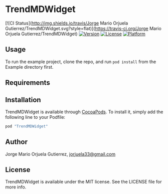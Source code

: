 # TrendMDWidget

[![CI Status](http://img.shields.io/travis/Jorge Mario Orjuela Gutierrez/TrendMDWidget.svg?style=flat)](https://travis-ci.org/Jorge Mario Orjuela Gutierrez/TrendMDWidget)
[![Version](https://img.shields.io/cocoapods/v/TrendMDWidget.svg?style=flat)](http://cocoapods.org/pods/TrendMDWidget)
[![License](https://img.shields.io/cocoapods/l/TrendMDWidget.svg?style=flat)](http://cocoapods.org/pods/TrendMDWidget)
[![Platform](https://img.shields.io/cocoapods/p/TrendMDWidget.svg?style=flat)](http://cocoapods.org/pods/TrendMDWidget)

## Usage

To run the example project, clone the repo, and run `pod install` from the Example directory first.

## Requirements

## Installation

TrendMDWidget is available through [CocoaPods](http://cocoapods.org). To install
it, simply add the following line to your Podfile:

```ruby
pod "TrendMDWidget"
```

## Author

Jorge Mario Orjuela Gutierrez, jorjuela33@gmail.com

## License

TrendMDWidget is available under the MIT license. See the LICENSE file for more info.
